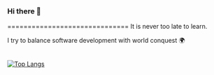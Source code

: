 ### Hi there 👋
==============================
It is never too late to learn.

I try to balance software development with world conquest 🌍

<br>

<a href="https://github.com/anuraghazra/github-readme-stats">
  <img align="center" src="https://github-readme-stats.vercel.app/api/top-langs/?username=Zexas1990&hide=G-code&theme=radical&langs_count=6" alt="Top Langs"/>
